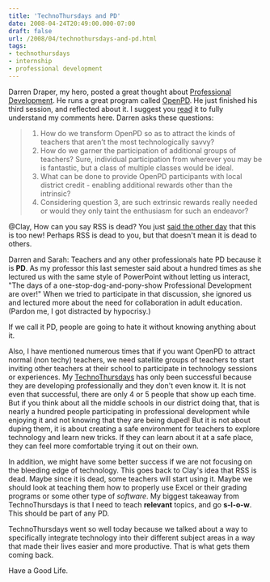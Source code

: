 ```yaml
---
title: 'TechnoThursdays and PD'
date: 2008-04-24T20:49:00.000-07:00
draft: false
url: /2008/04/technothursdays-and-pd.html
tags: 
- technothursdays
- internship
- professional development
---
```


Darren Draper, my hero, posted a great thought about [Professional Development](http://drapestakes.blogspot.com/2008/04/future-of-future-of-professional.html). He runs a great program called [OpenPD](http://openpd.wikispaces.com/). He just finished his third session, and reflected about it. I suggest you [read](http://drapestakes.blogspot.com/2008/04/future-of-future-of-professional.html) it to fully understand my comments here. Darren asks these questions:  

> 1.  How do we transform OpenPD so as to attract the kinds of teachers that aren’t the most technologically savvy?
> 2.  How do we garner the participation of additional groups of teachers? Sure, individual participation from wherever you may be is fantastic, but a class of multiple classes would be ideal.
> 3.  What can be done to provide OpenPD participants with local district credit - enabling additional rewards other than the intrinsic?
> 4.  Considering question 3, are such extrinsic rewards really needed or would they only taint the enthusiasm for such an endeavor?

@Clay, How can you say RSS is dead? You just [said the other day](http://beyond-school.org/2008/04/24/on-the-uses-and-abuses-of-twitter-or-digital-gymnastics/) that this is too new! Perhaps RSS is dead to you, but that doesn't mean it is dead to others.  
  
Darren and Sarah: Teachers and any other professionals hate PD because it is **PD**. As my professor this last semester said about a hundred times as she lectured us with the same style of PowerPoint without letting us interact, "The days of a one-stop-dog-and-pony-show Professional Development are over!" When we tried to participate in that discussion, she ignored us and lectured more about the need for collaboration in adult education. (Pardon me, I got distracted by hypocrisy.)  
  
If we call it PD, people are going to hate it without knowing anything about it.  
  
Also, I have mentioned numerous times that if you want OpenPD to attract normal (non techy) teachers, we need satellite groups of teachers to start inviting other teachers at their school to participate in technology sessions or experiences. My [TechnoThursdays](http://technothursdays.wikispaces.com/) has only been successful because they are developing professionally and they don't even know it. It is not even that successful, there are only 4 or 5 people that show up each time. But if you think about all the middle schools in our district doing that, that is nearly a hundred people participating in professional development while enjoying it and not knowing that they are being duped! But it is not about duping them, it is about creating a safe environment for teachers to explore technology and learn new tricks. If they can learn about it at a safe place, they can feel more comfortable trying it out on their own.  
  
In addition, we might have some better success if we are not focusing on the bleeding edge of technology. This goes back to Clay's idea that RSS is dead. Maybe since it is dead, some teachers will start using it. Maybe we should look at teaching them how to properly use Excel or their grading programs or some other type of _software_. My biggest takeaway from TechnoThursdays is that I need to teach **relevant** topics, and go **s-l-o-w**. This should be part of any PD.  
  
TechnoThursdays went so well today because we talked about a way to specifically integrate technology into their different subject areas in a way that made their lives easier and more productive. That is what gets them coming back.  
  
Have a Good Life.